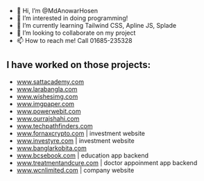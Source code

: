 - 👋 Hi, I’m @MdAnowarHosen
- 👀 I’m interested in doing programming!
- 🌱 I’m currently learning Tailwind CSS, Apline JS, Splade
- 💞️ I’m looking to collaborate on my project
- 📫 How to reach me! Call 01685-235328

**I have worked on those projects:**
------------------------
- www.sattacademy.com
- www.larabangla.com
- www.wishesimg.com
- www.imgpaper.com
- www.powerwebit.com
- www.ourrajshahi.com
- www.techpathfinders.com
- www.fornaxcrypto.com | investment website
- www.investyre.com | investment website
- www.banglarkobita.com
- www.bcsebook.com | education app backend
- www.treatmentandcure.com | doctor appoinment app backend
- www.wcnlimited.com | company website


<!---
MdAnowarHosen/MdAnowarHosen is a ✨ special ✨ repository because its `README.md` (this file) appears on your GitHub profile.
You can click the Preview link to take a look at your changes.
--->
